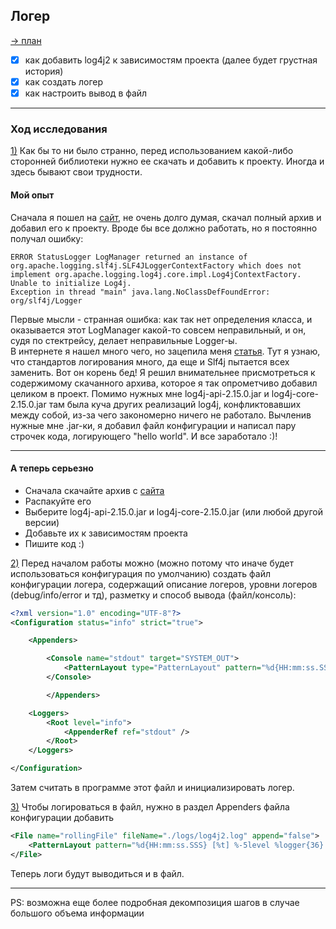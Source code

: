 ## Логер

[-> план](./Roadmap3.md)

- [X] как добавить log4j2 к зависимостям проекта (далее будет грустная история)
- [X] как создать логер
- [X] как настроить вывод в файл

---
### Ход исследования

[1)](#логер) Как бы то ни было странно, перед использованием какой-либо сторонней библиотеки нужно ее скачать и добавить к проекту. Иногда и здесь бывают свои трудности.  
#### Мой опыт
Сначала я пошел на [сайт](https://logging.apache.org/log4j/2.x/download.html), не очень долго думая, скачал полный архив и добавил его к проекту. Вроде бы все должно работать,
но я постоянно получал ошибку:
```
ERROR StatusLogger LogManager returned an instance of org.apache.logging.slf4j.SLF4JLoggerContextFactory which does not implement org.apache.logging.log4j.core.impl.Log4jContextFactory.
Unable to initialize Log4j.
Exception in thread "main" java.lang.NoClassDefFoundError: org/slf4j/Logger
```
Первые мысли - странная ошибка: как так нет определения класса, и оказывается этот LogManager какой-то совсем неправильный, и он, судя по стектрейсу, делает неправильные Logger-ы.  
В интернете я нашел много чего, но зацепила меня [статья](https://urvanov.ru/2019/07/08/%d0%bb%d0%be%d0%b3%d0%b8%d1%80%d0%be%d0%b2%d0%b0%d0%bd%d0%b8%d0%b5-%d1%81-slf4j-%d0%b8-logback/).
Тут я узнаю, что стандартов логирования много, да еще и Slf4j пытается всех заменить. Вот он корень бед! Я решил внимательнее присмотреться к содержимому скачанного архива, 
которое я так опрометчиво добавил целиком в проект. Помимо нужных мне log4j-api-2.15.0.jar и log4j-core-2.15.0.jar там была куча других реализаций log4j, 
конфликтовавших между собой, из-за чего закономерно ничего не работало. Вычленив нужные мне .jar-ки, я добавил файл конфигурации и написал пару строчек кода, логирующего 
"hello world". И все заработало :)!

---
#### А теперь серьезно
* Сначала скачайте архив с [сайта](https://logging.apache.org/log4j/2.x/download.html)
* Распакуйте его
* Выберите log4j-api-2.15.0.jar и log4j-core-2.15.0.jar (или любой другой версии)
* Добавьте их к зависимостям проекта
* Пишите код :)

[2)](#логер) Перед началом работы можно (можно потому что иначе будет использоваться конфигурация по умолчанию) создать файл конфигурации логера, содержащий описание логеров, 
уровни логеров (debug/info/error и тд), разметку и способ вывода (файл/консоль):
```xml
<?xml version="1.0" encoding="UTF-8"?>
<Configuration status="info" strict="true">

    <Appenders>

        <Console name="stdout" target="SYSTEM_OUT">
            <PatternLayout type="PatternLayout" pattern="%d{HH:mm:ss.SSS} [%t] %-5level %logger{36} - %msg%n" />
        </Console>

        </Appenders>

    <Loggers>
        <Root level="info">
            <AppenderRef ref="stdout" />
        </Root>
    </Loggers>

</Configuration>
```
Затем считать в программе этот файл и инициализировать логер.

[3)](#логер) Чтобы логироваться в файл, нужно в раздел Appenders файла конфигурации добавить
```xml
<File name="rollingFile" fileName="./logs/log4j2.log" append="false">
    <PatternLayout pattern="%d{HH:mm:ss.SSS} [%t] %-5level %logger{36} - %msg%n"/>
</File>
```
Теперь логи будут выводиться и в файл.

---
PS: возможна еще более подробная декомпозиция шагов в случае большого объема информации